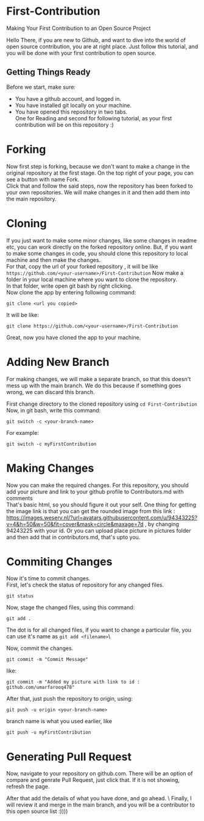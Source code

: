 # First-Contribution
Making Your First Contribution to an Open Source Project

Hello There, if you are new to Github, and want to dive into the world of open source contribution, you are at right place. Just follow this tutorial, and you will be done with your first contribution to open source.

## Getting Things Ready
Before we start, make sure:
- You have a github account, and logged in.
- You have installed git locally on your machine.
- You have opened this repository in two tabs.\
  One for Reading and second for following tutorial, as your first contribution will be on this repository :)  


# Forking
Now first step is forking, because we don't want to make a change in the original repository at the first stage. 
On the top right of your page, you can see a button with name Fork. \
Click that and follow the said steps, now the repository has been forked to your own repositories. We will make changes in it and then add them into the main repository.

# Cloning
If you just want to make some minor changes, like some changes in readme etc, you can work directly on the forked repository online. But, if you want to make some changes in code, you should clone this repository to local machine and then make the changes.\
For that, copy the url of your forked repository , it will be like ```https://github.com/<your-username>/First-Contribution```
Now make a folder in your local machine where you want to clone the repository. \
In that folder, write open git bash by right clicking.\
Now clone the app by entering following command:
```
git clone <url you copied>
```

It will be like:
```
git clone https://github.com/<your-username>/First-Contribution
```
Great, now you have cloned the app to your machine.

# Adding New Branch
For making changes, we will make a separate branch, so that this doesn't mess up with the main branch. We do this because if something goes wrong, we can discard this branch.

First change directory to the cloned repository using ```cd First-Contribution```\
Now, in git bash, write this command:
```
git switch -c <your-branch-name>
```

For example:
```
git switch -c myFirstContribution
```

# Making Changes
Now you can make the required changes. For this repository, you should add your picture and link to your github profile to Contributors.md with comments\
That's basic html, so you should figure it out your self. One thing for getting the image link is that you can get the rounded image from this link : https://images.weserv.nl/?url=avatars.githubusercontent.com/u/94343225?v=4&h=50&w=50&fit=cover&mask=circle&maxage=7d , by changing 94243225 with your id.
Or you can upload place picture in pictures folder and then add that in contributors.md, that's upto you.



# Commiting Changes
Now it's time to commit changes. \
First, let's check the status of repository for any changed files.
```
git status
```

Now, stage the changed files, using this command:
```
git add .
```

The dot is for all changed files, if you want to change a particular file, you can use it's name as ```git add <filename>```\

Now, commit the changes.
```
git commit -m "Commit Message"
```

like:
```
git commit -m "Added my picture with link to id : github.com/umarfarooq478"
```

After that, just push the repository to origin, using:
```
git push -u origin <your-branch-name>
```
branch name is what you used earlier, like

```
git push -u myFirstContribution
```



# Generating Pull Request
Now, navigate to your repository on github.com. There will be an option of compare and genrate Pull Request, just click that. If it is not showing, refresh the page. 

After that add the details of what you have done, and go ahead. \ Finally, I will review it and merge in the main branch, and you will be a contributor to this open source list :))))
